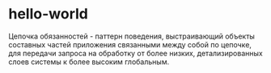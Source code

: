 # hello-world
Цепочка обязанностей - паттерн поведения, выстраивающий объекты составных частей приложения связанными между собой по цепочке, для передачи запроса на обработку от более низких, детализированных слоев системы к более высоким глобальным.
